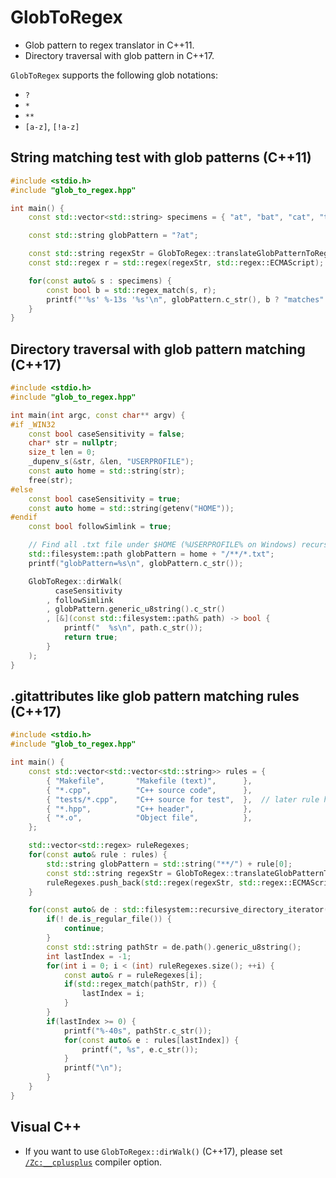 # GlobToRegex

- Glob pattern to regex translator in C++11.
- Directory traversal with glob pattern in C++17.

`GlobToRegex` supports the following glob notations:

- `?`
- `*`
- `**`
- `[a-z]`, `[!a-z]`


## String matching test with glob patterns (C++11)

```c++
#include <stdio.h>
#include "glob_to_regex.hpp"

int main() {
    const std::vector<std::string> specimens = { "at", "bat", "cat", "tab", "tac", };

    const std::string globPattern = "?at";

    const std::string regexStr = GlobToRegex::translateGlobPatternToRegex(globPattern);
    const std::regex r = std::regex(regexStr, std::regex::ECMAScript);

    for(const auto& s : specimens) {
        const bool b = std::regex_match(s, r);
        printf("'%s' %-13s '%s'\n", globPattern.c_str(), b ? "matches" : "doesn't match", s.c_str());
    }
}
```


## Directory traversal with glob pattern matching (C++17)

```c++
#include <stdio.h>
#include "glob_to_regex.hpp"

int main(int argc, const char** argv) {
#if _WIN32
    const bool caseSensitivity = false;
    char* str = nullptr;
    size_t len = 0;
    _dupenv_s(&str, &len, "USERPROFILE");
    const auto home = std::string(str);
    free(str);
#else
    const bool caseSensitivity = true;
    const auto home = std::string(getenv("HOME"));
#endif
    const bool followSimlink = true;

    // Find all .txt file under $HOME (%USERPROFILE% on Windows) recursively.
    std::filesystem::path globPattern = home + "/**/*.txt";
    printf("globPattern=%s\n", globPattern.c_str());

    GlobToRegex::dirWalk(
          caseSensitivity
        , followSimlink
        , globPattern.generic_u8string().c_str()
        , [&](const std::filesystem::path& path) -> bool {
            printf("  %s\n", path.c_str());
            return true;
        }
    );
}
```


## .gitattributes like glob pattern matching rules (C++17)

```c++
#include <stdio.h>
#include "glob_to_regex.hpp"

int main() {
    const std::vector<std::vector<std::string>> rules = {
        { "Makefile",       "Makefile (text)",      },
        { "*.cpp",          "C++ source code",      },
        { "tests/*.cpp",    "C++ source for test",  },  // later rule has higher priority
        { "*.hpp",          "C++ header",           },
        { "*.o",            "Object file",          },
    };

    std::vector<std::regex> ruleRegexes;
    for(const auto& rule : rules) {
        std::string globPattern = std::string("**/") + rule[0];
        const std::string regexStr = GlobToRegex::translateGlobPatternToRegex(globPattern);
        ruleRegexes.push_back(std::regex(regexStr, std::regex::ECMAScript));
    }

    for(const auto& de : std::filesystem::recursive_directory_iterator(".")) {
        if(! de.is_regular_file()) {
            continue;
        }
        const std::string pathStr = de.path().generic_u8string();
        int lastIndex = -1;
        for(int i = 0; i < (int) ruleRegexes.size(); ++i) {
            const auto& r = ruleRegexes[i];
            if(std::regex_match(pathStr, r)) {
                lastIndex = i;
            }
        }
        if(lastIndex >= 0) {
            printf("%-40s", pathStr.c_str());
            for(const auto& e : rules[lastIndex]) {
                printf(", %s", e.c_str());
            }
            printf("\n");
        }
    }
}
```


## Visual C++

- If you want to use `GlobToRegex::dirWalk()` (C++17), please set [`/Zc:__cplusplus`](https://docs.microsoft.com/en-us/cpp/build/reference/zc-cplusplus) compiler option.

